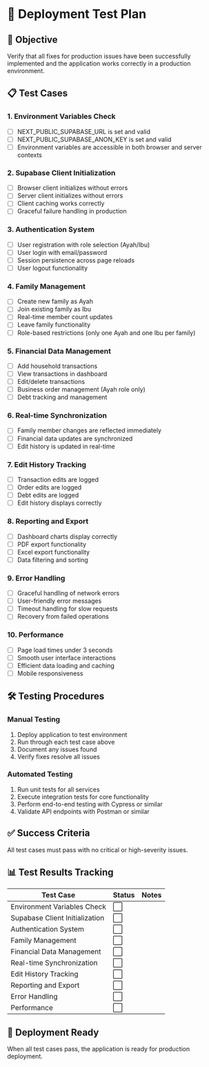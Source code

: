 # 🧪 Deployment Test Plan

## 🎯 Objective
Verify that all fixes for production issues have been successfully implemented and the application works correctly in a production environment.

## 📋 Test Cases

### 1. **Environment Variables Check**
- [ ] NEXT_PUBLIC_SUPABASE_URL is set and valid
- [ ] NEXT_PUBLIC_SUPABASE_ANON_KEY is set and valid
- [ ] Environment variables are accessible in both browser and server contexts

### 2. **Supabase Client Initialization**
- [ ] Browser client initializes without errors
- [ ] Server client initializes without errors
- [ ] Client caching works correctly
- [ ] Graceful failure handling in production

### 3. **Authentication System**
- [ ] User registration with role selection (Ayah/Ibu)
- [ ] User login with email/password
- [ ] Session persistence across page reloads
- [ ] User logout functionality

### 4. **Family Management**
- [ ] Create new family as Ayah
- [ ] Join existing family as Ibu
- [ ] Real-time member count updates
- [ ] Leave family functionality
- [ ] Role-based restrictions (only one Ayah and one Ibu per family)

### 5. **Financial Data Management**
- [ ] Add household transactions
- [ ] View transactions in dashboard
- [ ] Edit/delete transactions
- [ ] Business order management (Ayah role only)
- [ ] Debt tracking and management

### 6. **Real-time Synchronization**
- [ ] Family member changes are reflected immediately
- [ ] Financial data updates are synchronized
- [ ] Edit history is updated in real-time

### 7. **Edit History Tracking**
- [ ] Transaction edits are logged
- [ ] Order edits are logged
- [ ] Debt edits are logged
- [ ] Edit history displays correctly

### 8. **Reporting and Export**
- [ ] Dashboard charts display correctly
- [ ] PDF export functionality
- [ ] Excel export functionality
- [ ] Data filtering and sorting

### 9. **Error Handling**
- [ ] Graceful handling of network errors
- [ ] User-friendly error messages
- [ ] Timeout handling for slow requests
- [ ] Recovery from failed operations

### 10. **Performance**
- [ ] Page load times under 3 seconds
- [ ] Smooth user interface interactions
- [ ] Efficient data loading and caching
- [ ] Mobile responsiveness

## 🛠️ Testing Procedures

### Manual Testing
1. Deploy application to test environment
2. Run through each test case above
3. Document any issues found
4. Verify fixes resolve all issues

### Automated Testing
1. Run unit tests for all services
2. Execute integration tests for core functionality
3. Perform end-to-end testing with Cypress or similar
4. Validate API endpoints with Postman or similar

## ✅ Success Criteria
All test cases must pass with no critical or high-severity issues.

## 📊 Test Results Tracking
| Test Case | Status | Notes |
|-----------|--------|-------|
| Environment Variables Check | ⬜ | |
| Supabase Client Initialization | ⬜ | |
| Authentication System | ⬜ | |
| Family Management | ⬜ | |
| Financial Data Management | ⬜ | |
| Real-time Synchronization | ⬜ | |
| Edit History Tracking | ⬜ | |
| Reporting and Export | ⬜ | |
| Error Handling | ⬜ | |
| Performance | ⬜ | |

## 🎉 Deployment Ready
When all test cases pass, the application is ready for production deployment.